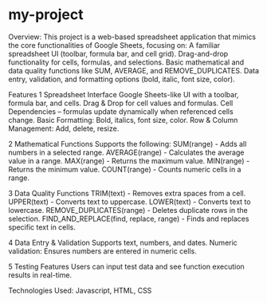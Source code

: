 # my-project
Overview:
This project is a web-based spreadsheet application that mimics the core functionalities of Google Sheets, focusing on:
   A familiar spreadsheet UI (toolbar, formula bar, and cell grid).
   Drag-and-drop functionality for cells, formulas, and selections.
   Basic mathematical and data quality functions like SUM, AVERAGE, and REMOVE_DUPLICATES.
   Data entry, validation, and formatting options (bold, italic, font size, color).

Features
1 Spreadsheet Interface
   Google Sheets-like UI with a toolbar, formula bar, and cells.
   Drag & Drop for cell values and formulas.
   Cell Dependencies – formulas update dynamically when referenced cells change.
   Basic Formatting: Bold, italics, font size, color.
   Row & Column Management: Add, delete, resize.

2️ Mathematical Functions
  Supports the following:
   SUM(range) - Adds all numbers in a selected range.
   AVERAGE(range) - Calculates the average value in a range.
   MAX(range) - Returns the maximum value.
   MIN(range) - Returns the minimum value.
   COUNT(range) - Counts numeric cells in a range.

3️ Data Quality Functions
   TRIM(text) - Removes extra spaces from a cell.
   UPPER(text) - Converts text to uppercase.
   LOWER(text) - Converts text to lowercase.
   REMOVE_DUPLICATES(range) - Deletes duplicate rows in the selection.
   FIND_AND_REPLACE(find, replace, range) - Finds and replaces specific text in cells.

4️ Data Entry & Validation
   Supports text, numbers, and dates.
   Numeric validation: Ensures numbers are entered in numeric cells.

5️ Testing Features
    Users can input test data and see function execution results in real-time.


Technologies Used:
   Javascript, HTML, CSS
